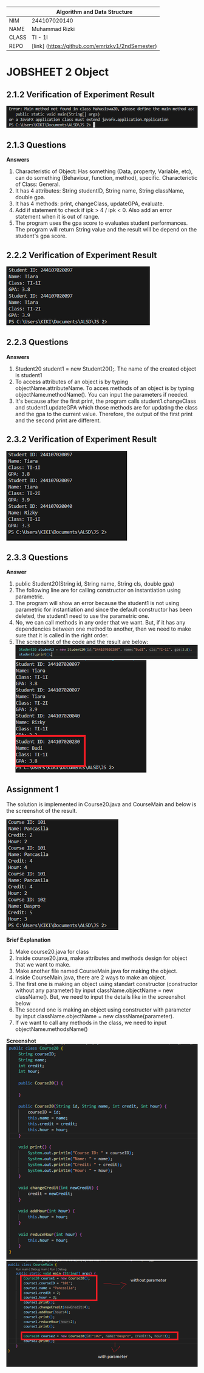 |  | Algorithm and Data Structure | 
|--|--|
| NIM | 244107020140 |
| NAME | Muhammad Rizki |
| CLASS | TI - 1I |
| REPO | [link] (https://github.com/emrizky1/2ndSemester) |

# JOBSHEET 2 Object

## 2.1.2 Verification of Experiment Result

![ Screenshot ](img/1.png)

## 2.1.3 Questions

**Answers**
1. Characteristic of Object: Has something (Data, property, Variable, etc), can do something (Behaviour, function, method), specific.
Characterictic of Class: General.
2. It has 4 attributes: String studentID, String name, String className, double gpa.
3. It has 4 methods: print, changeClass, updateGPA, evaluate.
4. Add if statement to check if ipk > 4 / ipk < 0. Also add an error statement when it is out of range.
5. The program uses the gpa score to evaluates student performances. The program will return String value and the result will be depend on the student's gpa score.

## 2.2.2 Verification of Experiment Result

![ Screenshot ](img/2.png)

## 2.2.3 Questions

**Answers**
1. Student20 student1 = new Student20();. The name of the created object is student1
2. To access attributes of an object is by typing objectName.attributeName.
To acces methods of an object is by typing objectName.methodName(). You can input the parameters if needed.
3. It's because after the first print, the program calls student1.changeClass and student1.updateGPA which those methods are for updating the class and the gpa to the current value. Therefore, the output of the first print and the second print are different.

## 2.3.2 Verification of Experiment Result

![ Screenshot ](img/3.png)

## 2.3.3 Questions

**Answer**
1. public Student20(String id, String name, String cls, double gpa)
2. The following line are for calling constructor on instantiation using parametric.
3. The program will show an error because the student1 is not using parametric for instantiation and since the default constructor has been deleted, the student1 need to use the parametric one.
4. No, we can call methods in any order that we want. But, if it has any dependencies between one method to another, then we need to make sure that it is called in the right order.
5. The screenshot of the code and the result are below:
![ Screenshot ](img/5.png)
![ Screenshot ](img/4.png)

## Assignment 1

The solution is implemented in Course20.java and CourseMain and below is the screenshot of the result.

![ Screenshot ](img/6.png)

**Brief Explanation**
1. Make course20.java for class
2. Inside course20.java, make attributes and methods design for object that we want to make.
3. Make another file named CourseMain.java for making the object.
4. inside CourseMain.java, there are 2 ways to make an object.
5. The first one is making an object using standart constructor (constructor without any parameter) by input className.objectName = new className(). But, we need to input the details like in the screenshot below
6. The second one is making an object using constructor with parameter by input className.objectName = new className(parameter).
7. If we want to call any methods in the class, we need to input objectName.methodsName()

**Screenshot**
![ Screenshot ](img/7.png)
![ Screenshot ](img/8.png)